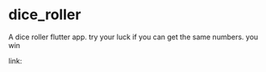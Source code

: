 # dice_roller

A dice roller flutter app. try your luck if you can get the same numbers. you win

link: 
